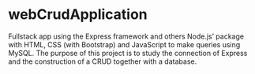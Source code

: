 # webCrudApplication

 Fullstack app using the Express framework and others Node.js’ package with HTML, CSS (with Bootstrap) and JavaScript to make queries using MySQL. The purpose of this project is to study the connection of Express and the construction of a CRUD together with a database.
